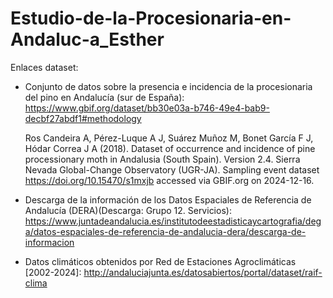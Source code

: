 # Estudio-de-la-Procesionaria-en-Andaluc-a_Esther

Enlaces dataset:
  * Conjunto de datos sobre la presencia e incidencia de la procesionaria del pino en Andalucía (sur de España):    
    https://www.gbif.org/dataset/bb30e03a-b746-49e4-bab9-decbf27abdf1#methodology
    
    Ros Candeira A, Pérez-Luque A J, Suárez Muñoz M, Bonet García F J, Hódar Correa J A (2018). Dataset of occurrence and incidence of pine processionary moth in Andalusia (South Spain).
    Version 2.4. Sierra Nevada Global-Change Observatory (UGR-JA). Sampling event dataset https://doi.org/10.15470/s1mxjb accessed via GBIF.org on 2024-12-16.
    
  * Descarga de la información de los Datos Espaciales de Referencia de Andalucía (DERA)(Descarga: Grupo 12. Servicios):
    https://www.juntadeandalucia.es/institutodeestadisticaycartografia/dega/datos-espaciales-de-referencia-de-andalucia-dera/descarga-de-informacion
    
  * Datos climáticos obtenidos por Red de Estaciones Agroclimáticas [2002-2024]:
    http://andaluciajunta.es/datosabiertos/portal/dataset/raif-clima
